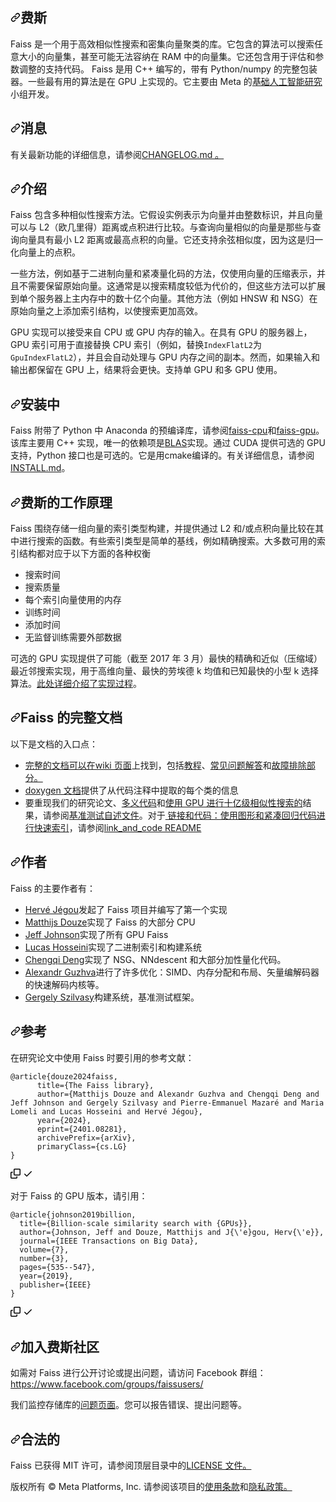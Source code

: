 <div class="Box-sc-g0xbh4-0 bJMeLZ js-snippet-clipboard-copy-unpositioned" data-hpc="true"><article class="markdown-body entry-content container-lg" itemprop="text"><h1 tabindex="-1" dir="auto"><a id="user-content-faiss" class="anchor" aria-hidden="true" tabindex="-1" href="#faiss"><svg class="octicon octicon-link" viewBox="0 0 16 16" version="1.1" width="16" height="16" aria-hidden="true"><path d="m7.775 3.275 1.25-1.25a3.5 3.5 0 1 1 4.95 4.95l-2.5 2.5a3.5 3.5 0 0 1-4.95 0 .751.751 0 0 1 .018-1.042.751.751 0 0 1 1.042-.018 1.998 1.998 0 0 0 2.83 0l2.5-2.5a2.002 2.002 0 0 0-2.83-2.83l-1.25 1.25a.751.751 0 0 1-1.042-.018.751.751 0 0 1-.018-1.042Zm-4.69 9.64a1.998 1.998 0 0 0 2.83 0l1.25-1.25a.751.751 0 0 1 1.042.018.751.751 0 0 1 .018 1.042l-1.25 1.25a3.5 3.5 0 1 1-4.95-4.95l2.5-2.5a3.5 3.5 0 0 1 4.95 0 .751.751 0 0 1-.018 1.042.751.751 0 0 1-1.042.018 1.998 1.998 0 0 0-2.83 0l-2.5 2.5a1.998 1.998 0 0 0 0 2.83Z"></path></svg></a><font style="vertical-align: inherit;"><font style="vertical-align: inherit;">费斯</font></font></h1>
<p dir="auto"><font style="vertical-align: inherit;"><font style="vertical-align: inherit;">Faiss 是一个用于高效相似性搜索和密集向量聚类的库。它包含的算法可以搜索任意大小的向量集，甚至可能无法容纳在 RAM 中的向量集。它还包含用于评估和参数调整的支持代码。 Faiss 是用 C++ 编写的，带有 Python/numpy 的完整包装器。一些最有用的算法是在 GPU 上实现的。它主要由 Meta 的</font></font><a href="https://ai.facebook.com/" rel="nofollow"><font style="vertical-align: inherit;"><font style="vertical-align: inherit;">基础人工智能研究</font></font></a><font style="vertical-align: inherit;"><font style="vertical-align: inherit;">小组开发</font><font style="vertical-align: inherit;">。</font></font></p>
<h2 tabindex="-1" dir="auto"><a id="user-content-news" class="anchor" aria-hidden="true" tabindex="-1" href="#news"><svg class="octicon octicon-link" viewBox="0 0 16 16" version="1.1" width="16" height="16" aria-hidden="true"><path d="m7.775 3.275 1.25-1.25a3.5 3.5 0 1 1 4.95 4.95l-2.5 2.5a3.5 3.5 0 0 1-4.95 0 .751.751 0 0 1 .018-1.042.751.751 0 0 1 1.042-.018 1.998 1.998 0 0 0 2.83 0l2.5-2.5a2.002 2.002 0 0 0-2.83-2.83l-1.25 1.25a.751.751 0 0 1-1.042-.018.751.751 0 0 1-.018-1.042Zm-4.69 9.64a1.998 1.998 0 0 0 2.83 0l1.25-1.25a.751.751 0 0 1 1.042.018.751.751 0 0 1 .018 1.042l-1.25 1.25a3.5 3.5 0 1 1-4.95-4.95l2.5-2.5a3.5 3.5 0 0 1 4.95 0 .751.751 0 0 1-.018 1.042.751.751 0 0 1-1.042.018 1.998 1.998 0 0 0-2.83 0l-2.5 2.5a1.998 1.998 0 0 0 0 2.83Z"></path></svg></a><font style="vertical-align: inherit;"><font style="vertical-align: inherit;">消息</font></font></h2>
<p dir="auto"><font style="vertical-align: inherit;"><font style="vertical-align: inherit;">有关最新功能的详细信息，</font><font style="vertical-align: inherit;">请参阅</font></font><a href="/facebookresearch/faiss/blob/main/CHANGELOG.md"><font style="vertical-align: inherit;"><font style="vertical-align: inherit;">CHANGELOG.md 。</font></font></a><font style="vertical-align: inherit;"></font></p>
<h2 tabindex="-1" dir="auto"><a id="user-content-introduction" class="anchor" aria-hidden="true" tabindex="-1" href="#introduction"><svg class="octicon octicon-link" viewBox="0 0 16 16" version="1.1" width="16" height="16" aria-hidden="true"><path d="m7.775 3.275 1.25-1.25a3.5 3.5 0 1 1 4.95 4.95l-2.5 2.5a3.5 3.5 0 0 1-4.95 0 .751.751 0 0 1 .018-1.042.751.751 0 0 1 1.042-.018 1.998 1.998 0 0 0 2.83 0l2.5-2.5a2.002 2.002 0 0 0-2.83-2.83l-1.25 1.25a.751.751 0 0 1-1.042-.018.751.751 0 0 1-.018-1.042Zm-4.69 9.64a1.998 1.998 0 0 0 2.83 0l1.25-1.25a.751.751 0 0 1 1.042.018.751.751 0 0 1 .018 1.042l-1.25 1.25a3.5 3.5 0 1 1-4.95-4.95l2.5-2.5a3.5 3.5 0 0 1 4.95 0 .751.751 0 0 1-.018 1.042.751.751 0 0 1-1.042.018 1.998 1.998 0 0 0-2.83 0l-2.5 2.5a1.998 1.998 0 0 0 0 2.83Z"></path></svg></a><font style="vertical-align: inherit;"><font style="vertical-align: inherit;">介绍</font></font></h2>
<p dir="auto"><font style="vertical-align: inherit;"><font style="vertical-align: inherit;">Faiss 包含多种相似性搜索方法。它假设实例表示为向量并由整数标识，并且向量可以与 L2（欧几里得）距离或点积进行比较。与查询向量相似的向量是那些与查询向量具有最小 L2 距离或最高点积的向量。它还支持余弦相似度，因为这是归一化向量上的点积。</font></font></p>
<p dir="auto"><font style="vertical-align: inherit;"><font style="vertical-align: inherit;">一些方法，例如基于二进制向量和紧凑量化码的方法，仅使用向量的压缩表示，并且不需要保留原始向量。这通常是以搜索精度较低为代价的，但这些方法可以扩展到单个服务器上主内存中的数十亿个向量。其他方法（例如 HNSW 和 NSG）在原始向量之上添加索引结构，以使搜索更加高效。</font></font></p>
<p dir="auto"><font style="vertical-align: inherit;"><font style="vertical-align: inherit;">GPU 实现可以接受来自 CPU 或 GPU 内存的输入。在具有 GPU 的服务器上，GPU 索引可用于直接替换 CPU 索引（例如，替换</font></font><code>IndexFlatL2</code><font style="vertical-align: inherit;"><font style="vertical-align: inherit;">为</font></font><code>GpuIndexFlatL2</code><font style="vertical-align: inherit;"><font style="vertical-align: inherit;">），并且会自动处理与 GPU 内存之间的副本。然而，如果输入和输出都保留在 GPU 上，结果将会更快。支持单 GPU 和多 GPU 使用。</font></font></p>
<h2 tabindex="-1" dir="auto"><a id="user-content-installing" class="anchor" aria-hidden="true" tabindex="-1" href="#installing"><svg class="octicon octicon-link" viewBox="0 0 16 16" version="1.1" width="16" height="16" aria-hidden="true"><path d="m7.775 3.275 1.25-1.25a3.5 3.5 0 1 1 4.95 4.95l-2.5 2.5a3.5 3.5 0 0 1-4.95 0 .751.751 0 0 1 .018-1.042.751.751 0 0 1 1.042-.018 1.998 1.998 0 0 0 2.83 0l2.5-2.5a2.002 2.002 0 0 0-2.83-2.83l-1.25 1.25a.751.751 0 0 1-1.042-.018.751.751 0 0 1-.018-1.042Zm-4.69 9.64a1.998 1.998 0 0 0 2.83 0l1.25-1.25a.751.751 0 0 1 1.042.018.751.751 0 0 1 .018 1.042l-1.25 1.25a3.5 3.5 0 1 1-4.95-4.95l2.5-2.5a3.5 3.5 0 0 1 4.95 0 .751.751 0 0 1-.018 1.042.751.751 0 0 1-1.042.018 1.998 1.998 0 0 0-2.83 0l-2.5 2.5a1.998 1.998 0 0 0 0 2.83Z"></path></svg></a><font style="vertical-align: inherit;"><font style="vertical-align: inherit;">安装中</font></font></h2>
<p dir="auto"><font style="vertical-align: inherit;"><font style="vertical-align: inherit;">Faiss 附带了 Python 中 Anaconda 的预编译库，请参阅</font></font><a href="https://anaconda.org/pytorch/faiss-cpu" rel="nofollow"><font style="vertical-align: inherit;"><font style="vertical-align: inherit;">faiss-cpu</font></font></a><font style="vertical-align: inherit;"><font style="vertical-align: inherit;">和</font></font><a href="https://anaconda.org/pytorch/faiss-gpu" rel="nofollow"><font style="vertical-align: inherit;"><font style="vertical-align: inherit;">faiss-gpu</font></font></a><font style="vertical-align: inherit;"><font style="vertical-align: inherit;">。该库主要用 C++ 实现，唯一的依赖项是</font></font><a href="https://en.wikipedia.org/wiki/Basic_Linear_Algebra_Subprograms" rel="nofollow"><font style="vertical-align: inherit;"><font style="vertical-align: inherit;">BLAS</font></font></a><font style="vertical-align: inherit;"><font style="vertical-align: inherit;">实现。通过 CUDA 提供可选的 GPU 支持，Python 接口也是可选的。它是用cmake编译的。有关详细信息，</font><font style="vertical-align: inherit;">请参阅</font></font><a href="/facebookresearch/faiss/blob/main/INSTALL.md"><font style="vertical-align: inherit;"><font style="vertical-align: inherit;">INSTALL.md</font></font></a><font style="vertical-align: inherit;"><font style="vertical-align: inherit;">。</font></font></p>
<h2 tabindex="-1" dir="auto"><a id="user-content-how-faiss-works" class="anchor" aria-hidden="true" tabindex="-1" href="#how-faiss-works"><svg class="octicon octicon-link" viewBox="0 0 16 16" version="1.1" width="16" height="16" aria-hidden="true"><path d="m7.775 3.275 1.25-1.25a3.5 3.5 0 1 1 4.95 4.95l-2.5 2.5a3.5 3.5 0 0 1-4.95 0 .751.751 0 0 1 .018-1.042.751.751 0 0 1 1.042-.018 1.998 1.998 0 0 0 2.83 0l2.5-2.5a2.002 2.002 0 0 0-2.83-2.83l-1.25 1.25a.751.751 0 0 1-1.042-.018.751.751 0 0 1-.018-1.042Zm-4.69 9.64a1.998 1.998 0 0 0 2.83 0l1.25-1.25a.751.751 0 0 1 1.042.018.751.751 0 0 1 .018 1.042l-1.25 1.25a3.5 3.5 0 1 1-4.95-4.95l2.5-2.5a3.5 3.5 0 0 1 4.95 0 .751.751 0 0 1-.018 1.042.751.751 0 0 1-1.042.018 1.998 1.998 0 0 0-2.83 0l-2.5 2.5a1.998 1.998 0 0 0 0 2.83Z"></path></svg></a><font style="vertical-align: inherit;"><font style="vertical-align: inherit;">费斯的工作原理</font></font></h2>
<p dir="auto"><font style="vertical-align: inherit;"><font style="vertical-align: inherit;">Faiss 围绕存储一组向量的索引类型构建，并提供通过 L2 和/或点积向量比较在其中进行搜索的函数。有些索引类型是简单的基线，例如精确搜索。大多数可用的索引结构都对应于以下方面的各种权衡</font></font></p>
<ul dir="auto">
<li><font style="vertical-align: inherit;"><font style="vertical-align: inherit;">搜索时间</font></font></li>
<li><font style="vertical-align: inherit;"><font style="vertical-align: inherit;">搜索质量</font></font></li>
<li><font style="vertical-align: inherit;"><font style="vertical-align: inherit;">每个索引向量使用的内存</font></font></li>
<li><font style="vertical-align: inherit;"><font style="vertical-align: inherit;">训练时间</font></font></li>
<li><font style="vertical-align: inherit;"><font style="vertical-align: inherit;">添加时间</font></font></li>
<li><font style="vertical-align: inherit;"><font style="vertical-align: inherit;">无监督训练需要外部数据</font></font></li>
</ul>
<p dir="auto"><font style="vertical-align: inherit;"><font style="vertical-align: inherit;">可选的 GPU 实现提供了可能（截至 2017 年 3 月）最快的精确和近似（压缩域）最近邻搜索实现，用于高维向量、最快的劳埃德 k 均值和已知最快的小型 k 选择算法。</font></font><a href="https://arxiv.org/abs/1702.08734" rel="nofollow"><font style="vertical-align: inherit;"><font style="vertical-align: inherit;">此处详细介绍了实现过程</font></font></a><font style="vertical-align: inherit;"><font style="vertical-align: inherit;">。</font></font></p>
<h2 tabindex="-1" dir="auto"><a id="user-content-full-documentation-of-faiss" class="anchor" aria-hidden="true" tabindex="-1" href="#full-documentation-of-faiss"><svg class="octicon octicon-link" viewBox="0 0 16 16" version="1.1" width="16" height="16" aria-hidden="true"><path d="m7.775 3.275 1.25-1.25a3.5 3.5 0 1 1 4.95 4.95l-2.5 2.5a3.5 3.5 0 0 1-4.95 0 .751.751 0 0 1 .018-1.042.751.751 0 0 1 1.042-.018 1.998 1.998 0 0 0 2.83 0l2.5-2.5a2.002 2.002 0 0 0-2.83-2.83l-1.25 1.25a.751.751 0 0 1-1.042-.018.751.751 0 0 1-.018-1.042Zm-4.69 9.64a1.998 1.998 0 0 0 2.83 0l1.25-1.25a.751.751 0 0 1 1.042.018.751.751 0 0 1 .018 1.042l-1.25 1.25a3.5 3.5 0 1 1-4.95-4.95l2.5-2.5a3.5 3.5 0 0 1 4.95 0 .751.751 0 0 1-.018 1.042.751.751 0 0 1-1.042.018 1.998 1.998 0 0 0-2.83 0l-2.5 2.5a1.998 1.998 0 0 0 0 2.83Z"></path></svg></a><font style="vertical-align: inherit;"><font style="vertical-align: inherit;">Faiss 的完整文档</font></font></h2>
<p dir="auto"><font style="vertical-align: inherit;"><font style="vertical-align: inherit;">以下是文档的入口点：</font></font></p>
<ul dir="auto">
<li><font style="vertical-align: inherit;"></font><a href="http://github.com/facebookresearch/faiss/wiki"><font style="vertical-align: inherit;"><font style="vertical-align: inherit;">完整的文档可以在wiki 页面</font></font></a><font style="vertical-align: inherit;"><font style="vertical-align: inherit;">上找到</font><font style="vertical-align: inherit;">，包括</font></font><a href="https://github.com/facebookresearch/faiss/wiki/Getting-started"><font style="vertical-align: inherit;"><font style="vertical-align: inherit;">教程</font></font></a><font style="vertical-align: inherit;"><font style="vertical-align: inherit;">、</font></font><a href="https://github.com/facebookresearch/faiss/wiki/FAQ"><font style="vertical-align: inherit;"><font style="vertical-align: inherit;">常见问题解答</font></font></a><font style="vertical-align: inherit;"><font style="vertical-align: inherit;">和</font></font><a href="https://github.com/facebookresearch/faiss/wiki/Troubleshooting"><font style="vertical-align: inherit;"><font style="vertical-align: inherit;">故障排除部分。</font></font></a></li>
<li><font style="vertical-align: inherit;"></font><a href="https://faiss.ai/" rel="nofollow"><font style="vertical-align: inherit;"><font style="vertical-align: inherit;">doxygen 文档</font></font></a><font style="vertical-align: inherit;"><font style="vertical-align: inherit;">提供</font><font style="vertical-align: inherit;">了从代码注释中提取的每个类的信息</font></font></li>
<li><font style="vertical-align: inherit;"><font style="vertical-align: inherit;">要重现我们的研究论文、</font></font><a href="https://arxiv.org/abs/1609.01882" rel="nofollow"><font style="vertical-align: inherit;"><font style="vertical-align: inherit;">多义代码</font></font></a><font style="vertical-align: inherit;"><font style="vertical-align: inherit;">和</font></font><a href="https://arxiv.org/abs/1702.08734" rel="nofollow"><font style="vertical-align: inherit;"><font style="vertical-align: inherit;">使用 GPU 进行十亿级相似性搜索的</font></font></a><font style="vertical-align: inherit;"><font style="vertical-align: inherit;">结果，请参阅</font></font><a href="/facebookresearch/faiss/blob/main/benchs/README.md"><font style="vertical-align: inherit;"><font style="vertical-align: inherit;">基准测试自述文件</font></font></a><font style="vertical-align: inherit;"><font style="vertical-align: inherit;">。对于</font></font><a href="https://arxiv.org/abs/1804.09996" rel="nofollow"><font style="vertical-align: inherit;"><font style="vertical-align: inherit;">
链接和代码：使用图形和紧凑回归代码进行快速索引</font></font></a><font style="vertical-align: inherit;"><font style="vertical-align: inherit;">，请参阅</font></font><a href="/facebookresearch/faiss/blob/main/benchs/link_and_code"><font style="vertical-align: inherit;"><font style="vertical-align: inherit;">link_and_code README</font></font></a></li>
</ul>
<h2 tabindex="-1" dir="auto"><a id="user-content-authors" class="anchor" aria-hidden="true" tabindex="-1" href="#authors"><svg class="octicon octicon-link" viewBox="0 0 16 16" version="1.1" width="16" height="16" aria-hidden="true"><path d="m7.775 3.275 1.25-1.25a3.5 3.5 0 1 1 4.95 4.95l-2.5 2.5a3.5 3.5 0 0 1-4.95 0 .751.751 0 0 1 .018-1.042.751.751 0 0 1 1.042-.018 1.998 1.998 0 0 0 2.83 0l2.5-2.5a2.002 2.002 0 0 0-2.83-2.83l-1.25 1.25a.751.751 0 0 1-1.042-.018.751.751 0 0 1-.018-1.042Zm-4.69 9.64a1.998 1.998 0 0 0 2.83 0l1.25-1.25a.751.751 0 0 1 1.042.018.751.751 0 0 1 .018 1.042l-1.25 1.25a3.5 3.5 0 1 1-4.95-4.95l2.5-2.5a3.5 3.5 0 0 1 4.95 0 .751.751 0 0 1-.018 1.042.751.751 0 0 1-1.042.018 1.998 1.998 0 0 0-2.83 0l-2.5 2.5a1.998 1.998 0 0 0 0 2.83Z"></path></svg></a><font style="vertical-align: inherit;"><font style="vertical-align: inherit;">作者</font></font></h2>
<p dir="auto"><font style="vertical-align: inherit;"><font style="vertical-align: inherit;">Faiss 的主要作者有：</font></font></p>
<ul dir="auto">
<li><a href="https://github.com/jegou"><font style="vertical-align: inherit;"><font style="vertical-align: inherit;">Hervé Jégou</font></font></a><font style="vertical-align: inherit;"><font style="vertical-align: inherit;">发起了 Faiss 项目并编写了第一个实现</font></font></li>
<li><a href="https://github.com/mdouze"><font style="vertical-align: inherit;"><font style="vertical-align: inherit;">Matthijs Douze</font></font></a><font style="vertical-align: inherit;"><font style="vertical-align: inherit;">实现了 Faiss 的大部分 CPU</font></font></li>
<li><a href="https://github.com/wickedfoo"><font style="vertical-align: inherit;"><font style="vertical-align: inherit;">Jeff Johnson</font></font></a><font style="vertical-align: inherit;"><font style="vertical-align: inherit;">实现了所有 GPU Faiss</font></font></li>
<li><a href="https://github.com/beauby"><font style="vertical-align: inherit;"><font style="vertical-align: inherit;">Lucas Hosseini</font></font></a><font style="vertical-align: inherit;"><font style="vertical-align: inherit;">实现了二进制索引和构建系统</font></font></li>
<li><a href="https://github.com/KinglittleQ"><font style="vertical-align: inherit;"><font style="vertical-align: inherit;">Chengqi Deng</font></font></a><font style="vertical-align: inherit;"><font style="vertical-align: inherit;">实现了 NSG、NNdescent 和大部分加性量化代码。</font></font></li>
<li><a href="https://github.com/alexanderguzhva"><font style="vertical-align: inherit;"><font style="vertical-align: inherit;">Alexandr Guzhva</font></font></a><font style="vertical-align: inherit;"><font style="vertical-align: inherit;">进行了许多优化：SIMD、内存分配和布局、矢量编解码器的快速解码内核等。</font></font></li>
<li><a href="https://github.com/algoriddle"><font style="vertical-align: inherit;"><font style="vertical-align: inherit;">Gergely Szilvasy</font></font></a><font style="vertical-align: inherit;"><font style="vertical-align: inherit;">构建系统，基准测试框架。</font></font></li>
</ul>
<h2 tabindex="-1" dir="auto"><a id="user-content-reference" class="anchor" aria-hidden="true" tabindex="-1" href="#reference"><svg class="octicon octicon-link" viewBox="0 0 16 16" version="1.1" width="16" height="16" aria-hidden="true"><path d="m7.775 3.275 1.25-1.25a3.5 3.5 0 1 1 4.95 4.95l-2.5 2.5a3.5 3.5 0 0 1-4.95 0 .751.751 0 0 1 .018-1.042.751.751 0 0 1 1.042-.018 1.998 1.998 0 0 0 2.83 0l2.5-2.5a2.002 2.002 0 0 0-2.83-2.83l-1.25 1.25a.751.751 0 0 1-1.042-.018.751.751 0 0 1-.018-1.042Zm-4.69 9.64a1.998 1.998 0 0 0 2.83 0l1.25-1.25a.751.751 0 0 1 1.042.018.751.751 0 0 1 .018 1.042l-1.25 1.25a3.5 3.5 0 1 1-4.95-4.95l2.5-2.5a3.5 3.5 0 0 1 4.95 0 .751.751 0 0 1-.018 1.042.751.751 0 0 1-1.042.018 1.998 1.998 0 0 0-2.83 0l-2.5 2.5a1.998 1.998 0 0 0 0 2.83Z"></path></svg></a><font style="vertical-align: inherit;"><font style="vertical-align: inherit;">参考</font></font></h2>
<p dir="auto"><font style="vertical-align: inherit;"><font style="vertical-align: inherit;">在研究论文中使用 Faiss 时要引用的参考文献：</font></font></p>
<div class="snippet-clipboard-content notranslate position-relative overflow-auto"><pre class="notranslate"><code>@article{douze2024faiss,
      title={The Faiss library},
      author={Matthijs Douze and Alexandr Guzhva and Chengqi Deng and Jeff Johnson and Gergely Szilvasy and Pierre-Emmanuel Mazaré and Maria Lomeli and Lucas Hosseini and Hervé Jégou},
      year={2024},
      eprint={2401.08281},
      archivePrefix={arXiv},
      primaryClass={cs.LG}
}
</code></pre><div class="zeroclipboard-container">
    <clipboard-copy aria-label="Copy" class="ClipboardButton btn btn-invisible js-clipboard-copy m-2 p-0 tooltipped-no-delay d-flex flex-justify-center flex-items-center" data-copy-feedback="Copied!" data-tooltip-direction="w" value="@article{douze2024faiss,
      title={The Faiss library},
      author={Matthijs Douze and Alexandr Guzhva and Chengqi Deng and Jeff Johnson and Gergely Szilvasy and Pierre-Emmanuel Mazaré and Maria Lomeli and Lucas Hosseini and Hervé Jégou},
      year={2024},
      eprint={2401.08281},
      archivePrefix={arXiv},
      primaryClass={cs.LG}
}" tabindex="0" role="button">
      <svg aria-hidden="true" height="16" viewBox="0 0 16 16" version="1.1" width="16" data-view-component="true" class="octicon octicon-copy js-clipboard-copy-icon">
    <path d="M0 6.75C0 5.784.784 5 1.75 5h1.5a.75.75 0 0 1 0 1.5h-1.5a.25.25 0 0 0-.25.25v7.5c0 .138.112.25.25.25h7.5a.25.25 0 0 0 .25-.25v-1.5a.75.75 0 0 1 1.5 0v1.5A1.75 1.75 0 0 1 9.25 16h-7.5A1.75 1.75 0 0 1 0 14.25Z"></path><path d="M5 1.75C5 .784 5.784 0 6.75 0h7.5C15.216 0 16 .784 16 1.75v7.5A1.75 1.75 0 0 1 14.25 11h-7.5A1.75 1.75 0 0 1 5 9.25Zm1.75-.25a.25.25 0 0 0-.25.25v7.5c0 .138.112.25.25.25h7.5a.25.25 0 0 0 .25-.25v-7.5a.25.25 0 0 0-.25-.25Z"></path>
</svg>
      <svg aria-hidden="true" height="16" viewBox="0 0 16 16" version="1.1" width="16" data-view-component="true" class="octicon octicon-check js-clipboard-check-icon color-fg-success d-none">
    <path d="M13.78 4.22a.75.75 0 0 1 0 1.06l-7.25 7.25a.75.75 0 0 1-1.06 0L2.22 9.28a.751.751 0 0 1 .018-1.042.751.751 0 0 1 1.042-.018L6 10.94l6.72-6.72a.75.75 0 0 1 1.06 0Z"></path>
</svg>
    </clipboard-copy>
  </div></div>
<p dir="auto"><font style="vertical-align: inherit;"><font style="vertical-align: inherit;">对于 Faiss 的 GPU 版本，请引用：</font></font></p>
<div class="snippet-clipboard-content notranslate position-relative overflow-auto"><pre class="notranslate"><code>@article{johnson2019billion,
  title={Billion-scale similarity search with {GPUs}},
  author={Johnson, Jeff and Douze, Matthijs and J{\'e}gou, Herv{\'e}},
  journal={IEEE Transactions on Big Data},
  volume={7},
  number={3},
  pages={535--547},
  year={2019},
  publisher={IEEE}
}
</code></pre><div class="zeroclipboard-container">
    <clipboard-copy aria-label="Copy" class="ClipboardButton btn btn-invisible js-clipboard-copy m-2 p-0 tooltipped-no-delay d-flex flex-justify-center flex-items-center" data-copy-feedback="Copied!" data-tooltip-direction="w" value="@article{johnson2019billion,
  title={Billion-scale similarity search with {GPUs}},
  author={Johnson, Jeff and Douze, Matthijs and J{\'e}gou, Herv{\'e}},
  journal={IEEE Transactions on Big Data},
  volume={7},
  number={3},
  pages={535--547},
  year={2019},
  publisher={IEEE}
}" tabindex="0" role="button">
      <svg aria-hidden="true" height="16" viewBox="0 0 16 16" version="1.1" width="16" data-view-component="true" class="octicon octicon-copy js-clipboard-copy-icon">
    <path d="M0 6.75C0 5.784.784 5 1.75 5h1.5a.75.75 0 0 1 0 1.5h-1.5a.25.25 0 0 0-.25.25v7.5c0 .138.112.25.25.25h7.5a.25.25 0 0 0 .25-.25v-1.5a.75.75 0 0 1 1.5 0v1.5A1.75 1.75 0 0 1 9.25 16h-7.5A1.75 1.75 0 0 1 0 14.25Z"></path><path d="M5 1.75C5 .784 5.784 0 6.75 0h7.5C15.216 0 16 .784 16 1.75v7.5A1.75 1.75 0 0 1 14.25 11h-7.5A1.75 1.75 0 0 1 5 9.25Zm1.75-.25a.25.25 0 0 0-.25.25v7.5c0 .138.112.25.25.25h7.5a.25.25 0 0 0 .25-.25v-7.5a.25.25 0 0 0-.25-.25Z"></path>
</svg>
      <svg aria-hidden="true" height="16" viewBox="0 0 16 16" version="1.1" width="16" data-view-component="true" class="octicon octicon-check js-clipboard-check-icon color-fg-success d-none">
    <path d="M13.78 4.22a.75.75 0 0 1 0 1.06l-7.25 7.25a.75.75 0 0 1-1.06 0L2.22 9.28a.751.751 0 0 1 .018-1.042.751.751 0 0 1 1.042-.018L6 10.94l6.72-6.72a.75.75 0 0 1 1.06 0Z"></path>
</svg>
    </clipboard-copy>
  </div></div>
<h2 tabindex="-1" dir="auto"><a id="user-content-join-the-faiss-community" class="anchor" aria-hidden="true" tabindex="-1" href="#join-the-faiss-community"><svg class="octicon octicon-link" viewBox="0 0 16 16" version="1.1" width="16" height="16" aria-hidden="true"><path d="m7.775 3.275 1.25-1.25a3.5 3.5 0 1 1 4.95 4.95l-2.5 2.5a3.5 3.5 0 0 1-4.95 0 .751.751 0 0 1 .018-1.042.751.751 0 0 1 1.042-.018 1.998 1.998 0 0 0 2.83 0l2.5-2.5a2.002 2.002 0 0 0-2.83-2.83l-1.25 1.25a.751.751 0 0 1-1.042-.018.751.751 0 0 1-.018-1.042Zm-4.69 9.64a1.998 1.998 0 0 0 2.83 0l1.25-1.25a.751.751 0 0 1 1.042.018.751.751 0 0 1 .018 1.042l-1.25 1.25a3.5 3.5 0 1 1-4.95-4.95l2.5-2.5a3.5 3.5 0 0 1 4.95 0 .751.751 0 0 1-.018 1.042.751.751 0 0 1-1.042.018 1.998 1.998 0 0 0-2.83 0l-2.5 2.5a1.998 1.998 0 0 0 0 2.83Z"></path></svg></a><font style="vertical-align: inherit;"><font style="vertical-align: inherit;">加入费斯社区</font></font></h2>
<p dir="auto"><font style="vertical-align: inherit;"><font style="vertical-align: inherit;">如需对 Faiss 进行公开讨论或提出问题，请访问 Facebook 群组：</font></font><a href="https://www.facebook.com/groups/faissusers/" rel="nofollow"><font style="vertical-align: inherit;"><font style="vertical-align: inherit;">https://www.facebook.com/groups/faissusers/</font></font></a></p>
<p dir="auto"><font style="vertical-align: inherit;"><font style="vertical-align: inherit;">我们监控</font><font style="vertical-align: inherit;">存储库的</font></font><a href="http://github.com/facebookresearch/faiss/issues"><font style="vertical-align: inherit;"><font style="vertical-align: inherit;">问题页面</font></font></a><font style="vertical-align: inherit;"><font style="vertical-align: inherit;">。您可以报告错误、提出问题等。</font></font></p>
<h2 tabindex="-1" dir="auto"><a id="user-content-legal" class="anchor" aria-hidden="true" tabindex="-1" href="#legal"><svg class="octicon octicon-link" viewBox="0 0 16 16" version="1.1" width="16" height="16" aria-hidden="true"><path d="m7.775 3.275 1.25-1.25a3.5 3.5 0 1 1 4.95 4.95l-2.5 2.5a3.5 3.5 0 0 1-4.95 0 .751.751 0 0 1 .018-1.042.751.751 0 0 1 1.042-.018 1.998 1.998 0 0 0 2.83 0l2.5-2.5a2.002 2.002 0 0 0-2.83-2.83l-1.25 1.25a.751.751 0 0 1-1.042-.018.751.751 0 0 1-.018-1.042Zm-4.69 9.64a1.998 1.998 0 0 0 2.83 0l1.25-1.25a.751.751 0 0 1 1.042.018.751.751 0 0 1 .018 1.042l-1.25 1.25a3.5 3.5 0 1 1-4.95-4.95l2.5-2.5a3.5 3.5 0 0 1 4.95 0 .751.751 0 0 1-.018 1.042.751.751 0 0 1-1.042.018 1.998 1.998 0 0 0-2.83 0l-2.5 2.5a1.998 1.998 0 0 0 0 2.83Z"></path></svg></a><font style="vertical-align: inherit;"><font style="vertical-align: inherit;">合法的</font></font></h2>
<p dir="auto"><font style="vertical-align: inherit;"><font style="vertical-align: inherit;">Faiss 已获得 MIT 许可，请参阅</font><font style="vertical-align: inherit;">顶层目录中的</font></font><a href="https://github.com/facebookresearch/faiss/blob/main/LICENSE"><font style="vertical-align: inherit;"><font style="vertical-align: inherit;">LICENSE 文件。</font></font></a><font style="vertical-align: inherit;"></font></p>
<p dir="auto"><font style="vertical-align: inherit;"><font style="vertical-align: inherit;">版权所有 © Meta Platforms, Inc. 请参阅</font><font style="vertical-align: inherit;">该项目的</font></font><a href="https://opensource.fb.com/legal/terms/" rel="nofollow"><font style="vertical-align: inherit;"><font style="vertical-align: inherit;">使用条款</font></font></a><font style="vertical-align: inherit;"><font style="vertical-align: inherit;">和</font></font><a href="https://opensource.fb.com/legal/privacy/" rel="nofollow"><font style="vertical-align: inherit;"><font style="vertical-align: inherit;">隐私政策。</font></font></a><font style="vertical-align: inherit;"></font></p>
</article></div>
